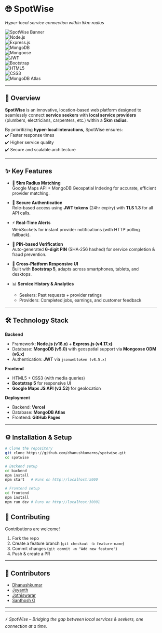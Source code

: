 # 🌐 SpotWise  
*Hyper-local service connection within 5km radius*  


![SpotWise Banner](https://img.shields.io/badge/SpotWise-Experimental-orange?style=for-the-badge&logo=vercel&logoColor=white)  
![Node.js](https://img.shields.io/badge/Node.js-v16.x-green?style=for-the-badge&logo=node.js&logoColor=white)  
![Express.js](https://img.shields.io/badge/Express.js-v4.17.x-lightgrey?style=for-the-badge&logo=express&logoColor=black)  
![MongoDB](https://img.shields.io/badge/MongoDB-v5.0-brightgreen?style=for-the-badge&logo=mongodb&logoColor=white)  
![Mongoose](https://img.shields.io/badge/Mongoose-v6.x-red?style=for-the-badge&logo=mongoose&logoColor=white)  
![JWT](https://img.shields.io/badge/JWT-v8.5.x-blueviolet?style=for-the-badge&logo=jsonwebtokens&logoColor=white)    
![Bootstrap](https://img.shields.io/badge/Bootstrap-5-blueviolet?style=for-the-badge&logo=bootstrap&logoColor=white)  
![HTML5](https://img.shields.io/badge/HTML5-Frontend-orange?style=for-the-badge&logo=html5&logoColor=white)  
![CSS3](https://img.shields.io/badge/CSS3-Frontend-blue?style=for-the-badge&logo=css3&logoColor=white)  
![MongoDB Atlas](https://img.shields.io/badge/Database-MongoDB%20Atlas-green?style=for-the-badge&logo=mongodb&logoColor=white)  
  

---

## 🚀 Overview  
**SpotWise** is an innovative, location-based web platform designed to seamlessly connect **service seekers** with **local service providers** (plumbers, electricians, carpenters, etc.) within a **5km radius**.  

By prioritizing **hyper-local interactions**, SpotWise ensures:  
✔️ Faster response times  
✔️ Higher service quality  
✔️ Secure and scalable architecture  

---

## ✨ Key Features  

- 📍 **5km Radius Matching**  
  Google Maps API + MongoDB Geospatial Indexing for accurate, efficient provider matching.  

- 🔐 **Secure Authentication**  
  Role-based access using **JWT tokens** (24hr expiry) with **TLS 1.3** for all API calls.  

- ⚡ **Real-Time Alerts**  
  WebSockets for instant provider notifications (with HTTP polling fallback).  

- 🔑 **PIN-based Verification**  
  Auto-generated **6-digit PIN** (SHA-256 hashed) for service completion & fraud prevention.  

- 📱 **Cross-Platform Responsive UI**  
  Built with **Bootstrap 5**, adapts across smartphones, tablets, and desktops.  

- 📊 **Service History & Analytics**  
  - Seekers: Past requests + provider ratings  
  - Providers: Completed jobs, earnings, and customer feedback  

---

## 🛠️ Technology Stack  

**Backend**  
- Framework: **Node.js (v16.x)** + **Express.js (v4.17.x)**  
- Database: **MongoDB (v5.0)** with geospatial support via **Mongoose ODM (v6.x)**  
- Authentication: **JWT** via `jsonwebtoken (v8.5.x)`  

**Frontend**  
- HTML5 + CSS3 (with media queries)  
- **Bootstrap 5** for responsive UI  
- **Google Maps JS API (v3.52)** for geolocation  

**Deployment**  
- Backend: **Vercel**  
- Database: **MongoDB Atlas**  
- Frontend: **GitHub Pages**  

---

## ⚙️ Installation & Setup  

```bash
# Clone the repository
git clone https://github.com/dhanushkumarms/spotwise.git
cd spotwise

# Backend setup
cd backend
npm install
npm start   # Runs on http://localhost:5000

# Frontend setup
cd frontend
npm install
npm run dev # Runs on http://localhost:30001
```
## 🤝 Contributing  

Contributions are welcome!  

1. Fork the repo  
2. Create a feature branch (`git checkout -b feature-name`)  
3. Commit changes (`git commit -m "Add new feature"`)  
4. Push & create a PR  

---

## 👥 Contributors  

- [Dhanushkumar](https://github.com/dhanushkumarms)  
- [Jeyanth](https://github.com/Jeyanth2005)  
- [Jothiswarar](https://github.com/jothiswarar)  
- [Santhosh G](https://github.com/ITZsanthosh369)  

---
---

⚡ *SpotWise – Bridging the gap between local services & seekers, one connection at a time.*  


